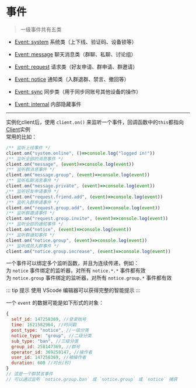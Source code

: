 # 事件

> 一级事件共有五类

+ [Event: system](./system.md) 系统类（上下线、验证码、设备锁等）
+ [Event: message](./message.md) 聊天消息类（群聊、私聊、讨论组）
+ [Event: request](./request.md) 请求类（好友申请、群申请、群邀请）
+ [Event: notice](./notice.md) 通知类（入群退群、禁言、撤回等）
+ [Event: sync](./sync.md) 同步类（用于同步同账号其他设备的操作）
  
+ [Event: internal](./internal.md) 内部隐藏事件

----

实例化client后，使用 `client.on()` 来监听一个事件，回调函数中的`this`都指向[Client](../api/index.md#client)实例  
常用的比如：

```js
/** 监听上线事件 */
client.on("system.online", ()=>console.log("logged in!"))
/** 监听全部的消息事件 */
client.on("message", (event)=>console.log(event))
/** 监听群消息事件 */
client.on("message.group", (event)=>console.log(event))
/** 监听私聊消息事件 */
client.on("message.private", (event)=>console.log(event))
/** 监听好友申请事件 */
client.on("request.friend.add", (event)=>console.log(event))
/** 监听入群申请事件 */
client.on("request.group.add", (event)=>console.log(event))
/** 监听群邀请事件 */
client.on("request.group.invite", (event)=>console.log(event))
/** 监听全部的通知事件 */
client.on("notice", (event)=>console.log(event))
/** 监听群通知事件 */
client.on("notice.group", (event)=>console.log(event))
/** 监听成员入群事件 */
client.on("notice.group.increase", (event)=>console.log(event))
```

一个事件可以绑定多个监听函数，并且为连续传递，例如：  
为 `notice` 事件绑定的监听器，对所有 `notice.*.*` 事件都有效  
为 `notice.group` 事件绑定的监听器，对所有 `notice.group.*` 事件都有效  

::: tip 提示
使用 VScode 编辑器可以获得完整的智能提示
:::

一个 `event` 的数据可能是如下形式的对象：

```js
{
  self_id: 147258369, //登录账号
  time: 1621582964, //时间戳
  post_type: "notice", //一级分类
  notice_type: "group", //二级分类
  sub_type: "ban", //三级分类
  group_id: 258147369, //群号
  operator_id: 369258147, //操作者
  user_id: 147258369, //被操作者
  duration: 600 //时长(秒)
}
// 这是一个群禁言事件
// 可以通过监听 `notice.group.ban` 或 `notice.group` 或 `notice` 捕获
```
